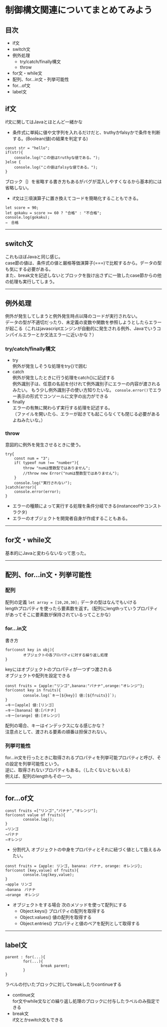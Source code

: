 # 制御構文関連についてまとめてみよう

## 目次
- if文
- switch文
- 例外処理
    - try/catch/finally構文
    - throw
- for文・while文
- 配列、for...in文・列挙可能性
- for...of文
- label文

## if文
if文に関してはJavaとほとんど一緒かな
- 条件式に単純に値や文字列を入れるだけだと、truthyかfalsyかで条件を判断する。(Boolean(値)の結果を判定する)
```
const str = "hello";
if(str){
    console.log("この値はtruthyな値である。");
}else {
    console.log("この値はfalsyな値である。");
}
```
ブロック｛｝を省略する書き方もあるがバグが混入しやすくなるから基本的には省略しない。
- if文は三項演算子に置き換えてコードを簡略化することもできる。
```
let score = 90;
let gokaku = score >= 60 ? "合格" : "不合格";
console.log(gokaku);
⇒　合格
```

---
## switch文
これもほぼJavaと同じ感じ。  
case節の値は、条件式の値と厳格等価演算子(===)で比較するから。データの型も気にする必要がある。  
また、break文を記述しないとブロックを抜け出さずに一致したcase節からの他の処理も実行してしまう。  

---

## 例外処理
例外が発生してしまうと例外発生時点以降のコードが実行されない。  
データの型が不適切だったり、未定義の変数や関数を参照しようとしたらエラーが起こる（これはjavascriptエンジンが自動的に発生される例外、Javaでいうコンパイルエラーとか文法エラーに近いかな？）  

### try/catch/finally構文
- try  
    例外が発生しそうな処理をtry{}で囲む
- catch  
    例外が発生したときに行う処理をcatch{}に記述する  
    例外識別子は、任意の名前を付けれて例外識別子にエラーの内容が渡されるみたい。
    もう少し例外識別子の使い方知りたいな。
    `console.error()`でエラー表示の形式でコンソールに文字の出力ができる
- finally  
    エラーの有無に関わらず実行する処理を記述する。  
    （ファイルを開いたら、エラーが起きても起こらなくても閉じる必要があるよねみたいな。）  
### throw
意図的に例外を発生させるときに使う。
```
try{
    const num = "3";
    if( typeof num !== "number"){
        throw "numは整数型ではありません";
        //throw new Error("numは整数型ではありません");
    }
    console.log("実行されない");
}catch(error){
    console.error(error);
}
```
- エラーの種類によって実行する処理を条件分岐できる(instanceofやコンストラクタ)
- エラーのオブジェクトを開発者自身が作成することもある。

---
## for文・while文
基本的にJavaと変わらないなって思った。

---
## 配列、for...in文・列挙可能性
### 配列
配列の定義
`let array = [10,20,30];`
データの型はなんでもいける  
lengthプロパティを使ったら要素数を返す。（配列にlengthっていうプロパティがあってそこに要素数が保持されているってことかな）

### for...in文
書き方
```
for(const key in obj){
        オブジェクトの各プロパティに対する繰り返し処理
}
```
keyにはオブジェクトのプロパティが一つずつ渡される  
オブジェクトや配列を設定できる
```
const fruits = {apple:"リンゴ",banana:"バナナ",orange:"オレンジ"};
for(const key in fruits){
        console.log(`キー[${key}] 値:[${fruits}]`);
}
⇒キー[apple] 値:[リンゴ]
⇒キー[banana] 値:[バナナ]
⇒キー[orange] 値:[オレンジ]
```
配列の場合、キーはインデックスになる感じかな？  
注意点として、渡される要素の順番は担保されない。
### 列挙可能性
for...in文を行ったときに取得されるプロパティを列挙可能プロパティと呼び、その設定を列挙可能性という。  
逆に、取得されないプロパティもある。（したくないともいえる）  
例えば、配列のlengthもその一つ。


---
## for...of文
```
const fruits =["リンゴ","バナナ","オレンジ"];
for(const value of fruits){
        console.log();
}
⇒リンゴ
⇒バナナ
⇒オレンジ
```
- 分割代入
オブジェクトの中身をプロパティとそれに紐づく値として扱えるみたい。
```
const fruits = {apple: リンゴ, banana: バナナ, orange: オレンジ};
for(const [key,value] of fruits){
        console.log(key,value);
}
⇒apple リンゴ
⇒banana　バナナ
⇒orange　オレンジ
```
- オブジェクトをする場合
次のメソッドを使って配列にする
    - Object.keys()
    プロパティの配列を取得する
    - Object.values()
    値の配列を取得する
    - Object.entries()
    プロパティと値のペアを配列として取得する
---
## label文
```
parent : for(...){
        for(...){
                break parent;
        }
}
```
ラベルの付いたブロックに対してbreakしたりcontinueする
- continue文  
for文やwhile文などの繰り返し処理のブロックに付与したラベルのみ指定できる
- break文  
if文とかswitch文もできる
